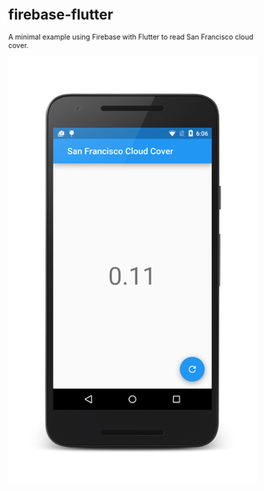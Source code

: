 # firebase-flutter

A minimal example using Firebase with Flutter to read San Francisco cloud cover.

<img src="assets/screenshot.png" width="500" height="857" />
